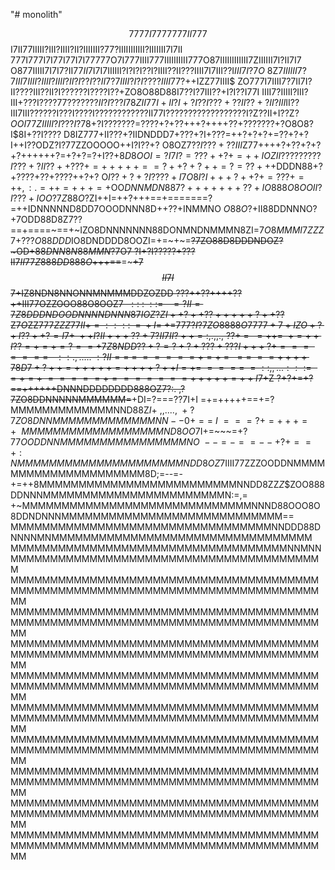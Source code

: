 "# monolith" 

$$7777I7777777II777$$I7II77IIIII?III?IIII?II?IIIIIII?77?IIIIIIIIIII?IIIIIII7I7II
777I777I7I77I77I7I77777O7I777IIII777IIIIIIIIII777O87IIIIIIIIIIII7ZIIIIII7I?II7I7
O877IIIII7I7I7?II7$7$$II7$I7I7IIIIII?I?I?I??I?IIII??II???IIII7I7III??I$III7I?7O$
8Z$7IIIIII7?7III7IIII?IIII?IIII?II?I??I??II7?7IIII?I?I????III$$I$77?++IZZ77IIII$
ZO777I7IIII7?7II7I?II????III??II?I??????I????I??+ZO8O88D88I7??I?7III??+I?I??I77I
IIII7?IIIII?III?III+???I????77$???????II?I???I78ZII77I+II?I+?I??I???+??II??+?II?
III$II??III7III??????I???I????I????????????II77I??????????????????I?Z??II+I??Z$?
OOI77ZIIIII?I???I?78$+?I???????=????+?+??+++?++++??+???????+?O8O8?I$$8$I+??I????
D8IZ777+II???+?IIDNDDD7+???+?I+???=++?+?+?+=??+?+?I++I??ODZ?I?77ZZOOOOO++I?I??+?
O8OZ$7??I???+??III$Z77++++?+??+?+?+?++++++?=+?+?=?+I??+$8D8OOI=?I7I?=???++?+=++I
OZII?????????I???+?II??++???+=+++++==?++?+?++=?=??+++$DDDN88+?+????+??+????++?+?
O$I??+?+?I????+I7O8I?I+++?++?+=???+=++,:.=++=+++=+$OO$DNNMDN887?+++++++??+IO888O
8OOII?I???+IOO?7Z88O$?ZI++I=++?+++==+=======?=++IDNNNNND8DD7OOODNNN8D++??+INMMNO
$O88O$?+II88DDNNNO?+7ODD88D8Z7??==+====~==+~IZO8DNNNNNNN88DONMNDNMMMN8ZI=$7O8MMM
I7ZZZ$7+???$O88DDD$IO8DNDDDD8OOZI=+=~+~=~~?7ZO88D8DDDNDOZ?~OD$+88DNN8N88MMN?7$O7
?I+?I?????+???II$7II77Z888DD888O$+++==~~=~~~+7$$II7I$$7+IZ8NDN8NNONNMNMMMDDZOZDD
???++??++++??++III77OZZOOO88O8OOZ$7~~::~:~::=~~~=?II=7Z8DDDNDOODNNNNDNNN87IOZ?ZI
++?++??+++++?++??$Z$7O$ZZ77$7ZZZ$$77II+=::::~~=~+I=~+=$7$77?I?7ZO8888O7777+7+IZO
+?+I??++?=I7+~++I?II+++??+7?II7II?++=:,.,,.,~??+~=~~=++=~~+=++I??=+=+=?==+7Z8NDD
??+?=?+?+???+???I+++?+=======~~~::.,. .   ...~:?II==~=~=====+=+~=~~==~==++++78D7
+?++=+++++=++++?++I=+=~====~=::,,..         .:::==+=+~=====+=======+++++=++I7+$Z
?+?+=+?==++++++DNNNDDDDDDDD888OZ7?:.        ,?7ZO8DDNNNNNMMMMMM=~~+DI=?===??7I+I
=+=+++++==+=?MMMMMMMMMMMMMNND88Z$I+~,,....,~+?7ZO8DNNMMMMMMMMMMMMMNN--0+==~I~===
?+=+++=+~~MMMMMMMMMMMMMMMMMMND8OO$7I+=~~~=+?77$OODDNNMMMMMMMMMMMMMMMMNO~--=-==--
+?+==+:NMMMMMMMMMMMMMMMMMMMMMNDD8OZ$7IIII77ZZZOODDNMMMMMMMMMMMMMMMMMMMMM8D;=--=-
+=++8MMMMMMMMMMMMMMMMMMMMMMMMMNNDD8ZZ$Z$$ZOO888DDNNNMMMMMMMMMMMMMMMMMMMMMMMN:=,=
+~MMMMMMMMMMMMMMMMMMMMMMMMMMMMMNNND88OOO8O8DDNDNNNMMMMMMMMMMMMMMMMMMMMMMMMMMMM==
MMMMMMMMMMMMMMMMMMMMMMMMMMMMMMMMMNNDDD88DNNNNMNMMMMMMMMMMMMMMMMMMMMMMMMMMMMMMMMM
MMMMMMMMMMMMMMMMMMMMMMMMMMMMMMMMMMMNNMNNMMMMMMMMMMMMMMMMMMMMMMMMMMMMMMMMMMMMMMMM
MMMMMMMMMMMMMMMMMMMMMMMMMMMMMMMMMMMMMMMMMMMMMMMMMMMMMMMMMMMMMMMMMMMMMMMMMMMMMMMM
MMMMMMMMMMMMMMMMMMMMMMMMMMMMMMMMMMMMMMMMMMMMMMMMMMMMMMMMMMMMMMMMMMMMMMMMMMMMMMMM
MMMMMMMMMMMMMMMMMMMMMMMMMMMMMMMMMMMMMMMMMMMMMMMMMMMMMMMMMMMMMMMMMMMMMMMMMMMMMMMM
MMMMMMMMMMMMMMMMMMMMMMMMMMMMMMMMMMMMMMMMMMMMMMMMMMMMMMMMMMMMMMMMMMMMMMMMMMMMMMMM
MMMMMMMMMMMMMMMMMMMMMMMMMMMMMMMMMMMMMMMMMMMMMMMMMMMMMMMMMMMMMMMMMMMMMMMMMMMMMMMM
MMMMMMMMMMMMMMMMMMMMMMMMMMMMMMMMMMMMMMMMMMMMMMMMMMMMMMMMMMMMMMMMMMMMMMMMMMMMMMMM
MMMMMMMMMMMMMMMMMMMMMMMMMMMMMMMMMMMMMMMMMMMMMMMMMMMMMMMMMMMMMMMMMMMMMMMMMMMMMMMM
MMMMMMMMMMMMMMMMMMMMMMMMMMMMMMMMMMMMMMMMMMMMMMMMMMMMMMMMMMMMMMMMMMMMMMMMMMMMMMMM
MMMMMMMMMMMMMMMMMMMMMMMMMMMMMMMMMMMMMMMMMMMMMMMMMMMMMMMMMMMMMMMMMMMMMMMMMMMMMMMM
